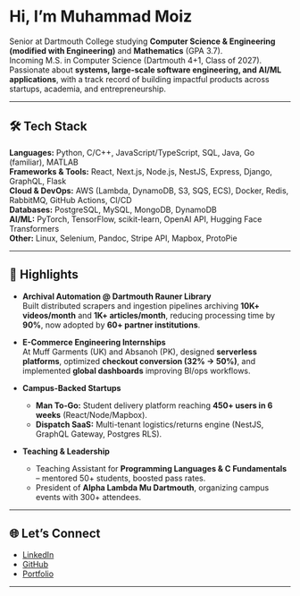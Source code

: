 # Hi, I’m Muhammad Moiz

Senior at Dartmouth College studying **Computer Science & Engineering (modified with Engineering)** and **Mathematics** (GPA 3.7).  
Incoming M.S. in Computer Science (Dartmouth 4+1, Class of 2027).  
Passionate about **systems, large-scale software engineering, and AI/ML applications**, with a track record of building impactful products across startups, academia, and entrepreneurship.  

---

## 🛠 Tech Stack

**Languages:** Python, C/C++, JavaScript/TypeScript, SQL, Java, Go (familiar), MATLAB  
**Frameworks & Tools:** React, Next.js, Node.js, NestJS, Express, Django, GraphQL, Flask  
**Cloud & DevOps:** AWS (Lambda, DynamoDB, S3, SQS, ECS), Docker, Redis, RabbitMQ, GitHub Actions, CI/CD  
**Databases:** PostgreSQL, MySQL, MongoDB, DynamoDB  
**AI/ML:** PyTorch, TensorFlow, scikit-learn, OpenAI API, Hugging Face Transformers  
**Other:** Linux, Selenium, Pandoc, Stripe API, Mapbox, ProtoPie  

---

## 📌 Highlights

- **Archival Automation @ Dartmouth Rauner Library**  
  Built distributed scrapers and ingestion pipelines archiving **10K+ videos/month** and **1K+ articles/month**, reducing processing time by **90%**, now adopted by **60+ partner institutions**.

- **E-Commerce Engineering Internships**  
  At Muff Garments (UK) and Absanoh (PK), designed **serverless platforms**, optimized **checkout conversion (32% → 50%)**, and implemented **global dashboards** improving BI/ops workflows.

- **Campus-Backed Startups**  
  - **Man To-Go:** Student delivery platform reaching **450+ users in 6 weeks** (React/Node/Mapbox).  
  - **Dispatch SaaS:** Multi-tenant logistics/returns engine (NestJS, GraphQL Gateway, Postgres RLS).

- **Teaching & Leadership**  
  - Teaching Assistant for **Programming Languages & C Fundamentals** – mentored 50+ students, boosted pass rates.  
  - President of **Alpha Lambda Mu Dartmouth**, organizing campus events with 300+ attendees.  

---

## 🌐 Let’s Connect

- [LinkedIn](https://linkedin.com/in/moizofficial)  
- [GitHub](https://github.com/MuhammadMoiz20)  
- [Portfolio](https://moizofficial.com)  

---
